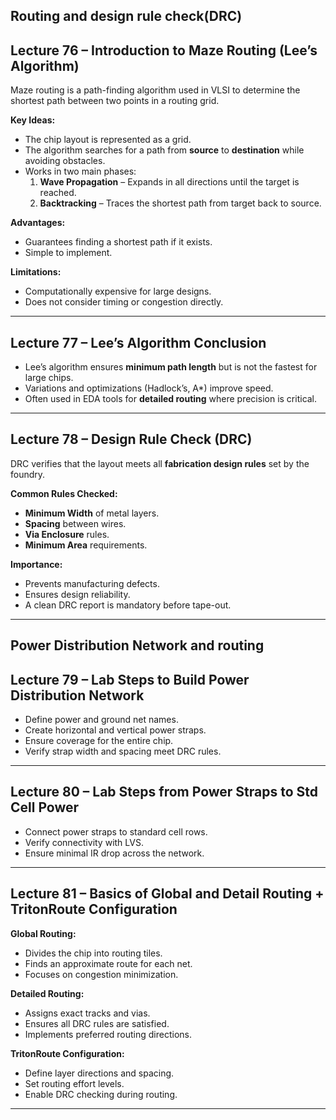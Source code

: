 ## Routing and design rule check(DRC) 

## Lecture 76 – Introduction to Maze Routing (Lee’s Algorithm)
Maze routing is a path-finding algorithm used in VLSI to determine the shortest path between two points in a routing grid.

**Key Ideas:**
- The chip layout is represented as a grid.
- The algorithm searches for a path from **source** to **destination** while avoiding obstacles.
- Works in two main phases:
  1. **Wave Propagation** – Expands in all directions until the target is reached.
  2. **Backtracking** – Traces the shortest path from target back to source.

**Advantages:**
- Guarantees finding a shortest path if it exists.
- Simple to implement.

**Limitations:**
- Computationally expensive for large designs.
- Does not consider timing or congestion directly.

---

## Lecture 77 – Lee’s Algorithm Conclusion
- Lee’s algorithm ensures **minimum path length** but is not the fastest for large chips.
- Variations and optimizations (Hadlock’s, A*) improve speed.
- Often used in EDA tools for **detailed routing** where precision is critical.

---

## Lecture 78 – Design Rule Check (DRC)
DRC verifies that the layout meets all **fabrication design rules** set by the foundry.

**Common Rules Checked:**
- **Minimum Width** of metal layers.
- **Spacing** between wires.
- **Via Enclosure** rules.
- **Minimum Area** requirements.

**Importance:**
- Prevents manufacturing defects.
- Ensures design reliability.
- A clean DRC report is mandatory before tape-out.

---
## Power Distribution Network and routing

## Lecture 79 – Lab Steps to Build Power Distribution Network
- Define power and ground net names.
- Create horizontal and vertical power straps.
- Ensure coverage for the entire chip.
- Verify strap width and spacing meet DRC rules.

---

## Lecture 80 – Lab Steps from Power Straps to Std Cell Power
- Connect power straps to standard cell rows.
- Verify connectivity with LVS.
- Ensure minimal IR drop across the network.

---

## Lecture 81 – Basics of Global and Detail Routing + TritonRoute Configuration
**Global Routing:**
- Divides the chip into routing tiles.
- Finds an approximate route for each net.
- Focuses on congestion minimization.

**Detailed Routing:**
- Assigns exact tracks and vias.
- Ensures all DRC rules are satisfied.
- Implements preferred routing directions.

**TritonRoute Configuration:**
- Define layer directions and spacing.
- Set routing effort levels.
- Enable DRC checking during routing.

---

